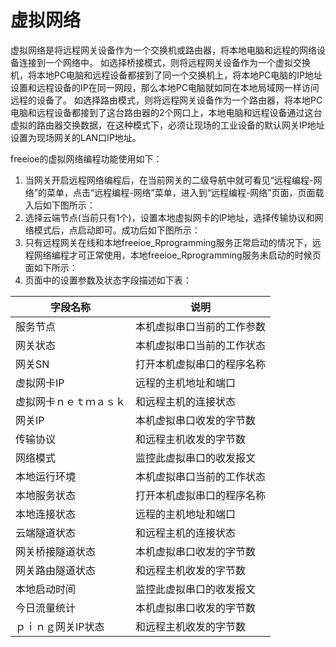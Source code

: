 # 虚拟网络

虚拟网络是将远程网关设备作为一个交换机或路由器，将本地电脑和远程的网络设备连接到一个网络中。
如选择桥接模式，则将远程网关设备作为一个虚拟交换机，将本地PC电脑和远程设备都接到了同一个交换机上，将本地PC电脑的IP地址设置和远程设备的IP在同一网段，那么本地PC电脑就如同在本地局域网一样访问远程的设备了。
如选择路由模式，则将远程网关设备作为一个路由器，将本地PC电脑和远程设备都接到了这台路由器的2个网口上，本地电脑和远程设备通过这台虚拟的路由器交换数据，在这种模式下，必须让现场的工业设备的默认网关IP地址设置为现场网关的LAN口IP地址。

freeioe的虚拟网络编程功能使用如下：

1. 当网关开启远程网络编程后，在当前网关的二级导航中就可看见“远程编程-网络”的菜单，点击“远程编程-网络”菜单，进入到“远程编程-网络”页面，页面载入后如下图所示：
2. 选择云端节点(当前只有1个)，设置本地虚拟网卡的IP地址，选择传输协议和网络模式后，点启动即可。成功后如下图所示：
3. 只有远程网关在线和本地freeioe_Rprogramming服务正常启动的情况下，远程网络编程才可正常使用，本地freeioe_Rprogramming服务未启动的时候页面如下所示：
4. 页面中的设置参数及状态字段描述如下表：

| 字段名称  | 说明 |
| ------------- | ------------- |
| 服务节点  | 本机虚拟串口当前的工作参数  |
| 网关状态  | 本机虚拟串口当前的工作状态  |
| 网关SN  | 打开本机虚拟串口的程序名称  |
| 虚拟网卡IP  | 远程的主机地址和端口  |
| 虚拟网卡ｎｅｔｍａｓｋ  | 和远程主机的连接状态  |
| 网关IP  | 本机虚拟串口收发的字节数  |
| 传输协议  | 和远程主机收发的字节数  |
| 网络模式 | 监控此虚拟串口的收发报文  |
| 本地运行环境  | 本机虚拟串口当前的工作状态  |
| 本地服务状态  | 打开本机虚拟串口的程序名称  |
| 本地连接状态  | 远程的主机地址和端口  |
| 云端隧道状态  | 和远程主机的连接状态  |
| 网关桥接隧道状态  | 本机虚拟串口收发的字节数  |
| 网关路由隧道状态  | 和远程主机收发的字节数  |
| 本地启动时间 | 监控此虚拟串口的收发报文  |
| 今日流量统计  | 本机虚拟串口收发的字节数  |
| ｐｉｎｇ网关IP状态  | 和远程主机收发的字节数  |




